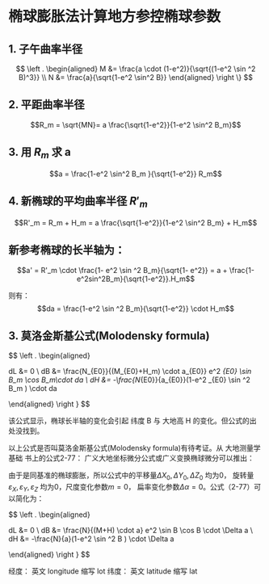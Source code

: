 # 椭球膨胀法计算地方参控椭球参数

## 1. 子午曲率半径

$$
\left .
\begin{aligned}
M &= \frac{a \cdot (1-e^2)}{\sqrt{(1-e^2 \sin ^2 B)^3}} \\
N &= \frac{a}{\sqrt{1-e^2 \sin^2 B}}
\end{aligned} 
\right \}
$$


## 2. 平距曲率半径
$$R_m = \sqrt{MN}= a \frac{\sqrt{1-e^2}}{1-e^2 \sin^2 B_m}$$

## 3. 用 $R_m$ 求 a

$$a = \frac{1-e^2 \sin^2 B_m }{\sqrt{1-e^2}} R_m$$

## 4. 新椭球的平均曲率半径 $R'_m$
$$R'_m = R_m + H_m = a \frac{\sqrt{1-e^2}}{1-e^2 \sin^2 B_m} + H_m$$


## 新参考椭球的长半轴为：

$$a' = R'_m \cdot \frac{1- e^2 \sin ^2 B_m}{\sqrt{1- e^2}} = a + \frac{1-e^2sin^2B_m}{\sqrt{1-e^2}}.H_m$$

则有：
$$da = \frac{1-e^2 \sin ^2 B_m}{\sqrt{1-e^2}} \cdot H_m$$

## 3. 莫洛金斯基公式(Molodensky formula)

$$
\left .
\begin{aligned}

dL &= 0 \\
dB &= \frac{N_{E0}}{(M_{E0}+H_m) \cdot a_{E0}} e^2 _{E0} \sin B_m \cos B_m\cdot da  \\
dH &= -\frac{N_{E0}}{a_{E0}}(1-e^2 _{E0} \sin ^2 B_m ) \cdot da

\end{aligned} 
\right \}
$$

该公式显示，椭球长半轴的变化会引起 纬度 B 与 大地高 H 的变化。但公式的出处没找到。

以上公式是否叫莫洛金斯基公式(Molodensky formula)有待考证。从 大地测量学基础 书上的公式2-77： 广义大地坐标微分公式或广义变换椭球微分可以推出：

由于是同基准的椭球膨胀，所以公式中的平移量$\Delta X_0, \Delta Y_0, \Delta Z_0$ 均为0，
旋转量$\varepsilon_X, \varepsilon_Y, \varepsilon_Z$ 均为0，尺度变化参数$m=0$， 扁率变化参数$\Delta \alpha=0$。公式（2-77）可以简化为：

$$
\left .
\begin{aligned}

dL &= 0 \\
dB &= \frac{N}{(M+H) \cdot a} e^2 \sin B \cos B \cdot \Delta a  \\
dH &= -\frac{N}{a}(1-e^2 \sin ^2 B ) \cdot \Delta a

\end{aligned} 
\right \}
$$


经度： 英文 longitude 缩写 lot
纬度： 英文 latitude  缩写 lat